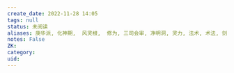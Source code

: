 ```yaml
---
create_date: 2022-11-28 14:05
tags: null
status: 未阅读 
aliases: 庚华派, 化神期,  风灵根,  修为, 三司会审, 净明洞, 灵力, 法术, 术法, 剑法, 画符, 剑术, 霜华剑, 乾坤袋, 白邬村, 迷阵, 阵眼, 天生剑体, 明心, 正道, 雌雄双剑, 琉璃杯, 元婴, 傀儡术, 血咒, 霜华, 傀儡, 食渊兽, 俢惊峰, 传音魔晶, 论剑台, 摄魂术, 剑修, 法修, 修士, 掌教, 神骨, 元峰道君, 肃崇派, 梅岭道人, 陵西宗, 青石长老, 符篆, 锁魔渊, 寒潭, 厌胜之术, 万枯冢, 万人冢, 荫蛇, 藏书阁, 寒月池, 大云朝, 璇玑阁, 捞星河, 女冠, 凤君, 摘星楼, 修惊峰, 百门试炼, 成剑山, 禁制, 剑气, 凶兽
notes: False
ZK: 
category: 
uid: 
---
```



